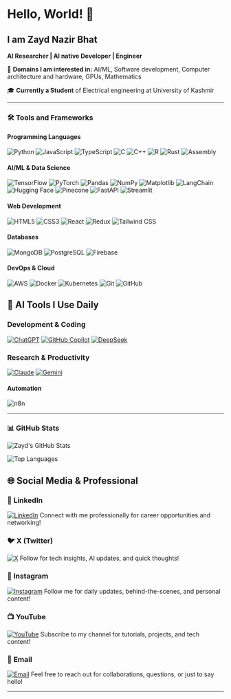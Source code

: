 # Hello, World! 👋

## I am Zayd Nazir Bhat

**AI Researcher | AI native Developer | Engineer**

🎯 **Domains I am interested in:** AI/ML, Software development, Computer architecture and hardware, GPUs, Mathematics

🎓 **Currently a Student** of Electrical engineering at University of Kashmir

---

### 🛠️ **Tools and Frameworks**

#### **Programming Languages**
![Python](https://img.shields.io/badge/Python-3776AB?style=for-the-badge&logo=python&logoColor=white)
![JavaScript](https://img.shields.io/badge/JavaScript-F7DF1E?style=for-the-badge&logo=javascript&logoColor=black)
![TypeScript](https://img.shields.io/badge/TypeScript-3178C6?style=for-the-badge&logo=typescript&logoColor=white)
![C](https://img.shields.io/badge/C-A8B9CC?style=for-the-badge&logo=c&logoColor=black)
![C++](https://img.shields.io/badge/C++-00599C?style=for-the-badge&logo=c%2B%2B&logoColor=white)
![R](https://img.shields.io/badge/R-276DC3?style=for-the-badge&logo=r&logoColor=white)
![Rust](https://img.shields.io/badge/Rust-000000?style=for-the-badge&logo=rust&logoColor=white)
![Assembly](https://img.shields.io/badge/Assembly-8E0E87?style=for-the-badge&logo=assemblyscript&logoColor=white)

#### **AI/ML & Data Science**
![TensorFlow](https://img.shields.io/badge/TensorFlow-FF6F00?style=for-the-badge&logo=tensorflow&logoColor=white)
![PyTorch](https://img.shields.io/badge/PyTorch-EE4C2C?style=for-the-badge&logo=pytorch&logoColor=white)
![Pandas](https://img.shields.io/badge/Pandas-150458?style=for-the-badge&logo=pandas&logoColor=white)
![NumPy](https://img.shields.io/badge/NumPy-013243?style=for-the-badge&logo=numpy&logoColor=white)
![Matplotlib](https://img.shields.io/badge/Matplotlib-11557C?style=for-the-badge&logo=python&logoColor=white)
![LangChain](https://img.shields.io/badge/LangChain-1C3C3C?style=for-the-badge&logo=langchain&logoColor=white)
![Hugging Face](https://img.shields.io/badge/Hugging%20Face-FFD21E?style=for-the-badge&logo=huggingface&logoColor=black)
![Pinecone](https://img.shields.io/badge/Pinecone-430098?style=for-the-badge&logo=pinecone&logoColor=white)
![FastAPI](https://img.shields.io/badge/FastAPI-009688?style=for-the-badge&logo=fastapi&logoColor=white)
![Streamlit](https://img.shields.io/badge/Streamlit-FF4B4B?style=for-the-badge&logo=streamlit&logoColor=white)

#### **Web Development**
![HTML5](https://img.shields.io/badge/HTML5-E34F26?style=for-the-badge&logo=html5&logoColor=white)
![CSS3](https://img.shields.io/badge/CSS3-1572B6?style=for-the-badge&logo=css3&logoColor=white)
![React](https://img.shields.io/badge/React-20232A?style=for-the-badge&logo=react&logoColor=61DAFB)
![Redux](https://img.shields.io/badge/Redux-764ABC?style=for-the-badge&logo=redux&logoColor=white)
![Tailwind CSS](https://img.shields.io/badge/Tailwind_CSS-38B2AC?style=for-the-badge&logo=tailwind-css&logoColor=white)

#### **Databases**
![MongoDB](https://img.shields.io/badge/MongoDB-47A248?style=for-the-badge&logo=mongodb&logoColor=white)
![PostgreSQL](https://img.shields.io/badge/PostgreSQL-4169E1?style=for-the-badge&logo=postgresql&logoColor=white)
![Firebase](https://img.shields.io/badge/Firebase-FFCA28?style=for-the-badge&logo=firebase&logoColor=black)

#### **DevOps & Cloud**
![AWS](https://img.shields.io/badge/AWS-232F3E?style=for-the-badge&logo=amazon-aws&logoColor=white)
![Docker](https://img.shields.io/badge/Docker-2496ED?style=for-the-badge&logo=docker&logoColor=white)
![Kubernetes](https://img.shields.io/badge/Kubernetes-326CE5?style=for-the-badge&logo=kubernetes&logoColor=white)
![Git](https://img.shields.io/badge/Git-F05032?style=for-the-badge&logo=git&logoColor=white)
![GitHub](https://img.shields.io/badge/GitHub-181717?style=for-the-badge&logo=github&logoColor=white)


## 🤖 **AI Tools I Use Daily**

### **Development & Coding**
[![ChatGPT](https://img.shields.io/badge/ChatGPT-74AA9C?style=for-the-badge&logo=openai&logoColor=white)](https://chat.openai.com)
[![GitHub Copilot](https://img.shields.io/badge/GitHub_Copilot-000000?style=for-the-badge&logo=githubcopilot&logoColor=white)](https://github.com/features/copilot)
[![DeepSeek](https://img.shields.io/badge/DeepSeek-0B8FF2?style=for-the-badge&logo=deepseek&logoColor=white)](https://www.deepseek.com/)

### **Research & Productivity**
[![Claude](https://img.shields.io/badge/Claude-8A2BE2?style=for-the-badge&logo=anthropic&logoColor=white)](https://claude.ai)
[![Gemini](https://img.shields.io/badge/Gemini-8E75B2?style=for-the-badge&logo=google&logoColor=white)](https://gemini.google.com)

#### **Automation**
![n8n](https://img.shields.io/badge/n8n-000000?style=for-the-badge&logo=n8n&logoColor=white)

---

### 📊 **GitHub Stats**

![Zayd's GitHub Stats](https://github-readme-stats.vercel.app/api?username=zaydbhat&show_icons=true&theme=radical)

![Top Languages](https://github-readme-stats.vercel.app/api/top-langs/?username=zaydbhat&layout=compact&theme=radical)

## 🌐 **Social Media & Professional**

### 💼 **LinkedIn**
[![LinkedIn](https://img.shields.io/badge/LinkedIn-0A66C2?style=for-the-badge&logo=linkedin&logoColor=white)](https://www.linkedin.com/in/zaid-nazir-bhat-2b771237a?utm_source=share&utm_campaign=share_via&utm_content=profile&utm_medium=android_app)
Connect with me professionally for career opportunities and networking!

### 🐦 **X (Twitter)**
[![X](https://img.shields.io/badge/X-000000?style=for-the-badge&logo=x&logoColor=white)](https://x.com/zaydnazir?t=At0nHagsVlqIAQToWLy5uw&s=09)
Follow for tech insights, AI updates, and quick thoughts!

### 📸 **Instagram**
[![Instagram](https://img.shields.io/badge/Instagram-E4405F?style=for-the-badge&logo=instagram&logoColor=white)](https://www.instagram.com/zayd_nazir?igsh=MTdlNWF6cng0M2Nncw==)
Follow me for daily updates, behind-the-scenes, and personal content!

### 📺 **YouTube**
[![YouTube](https://img.shields.io/badge/YouTube-FF0000?style=for-the-badge&logo=youtube&logoColor=white)](https://youtube.com/@zaydnazir?si=m1mcjhN2dv1_oXLB)
Subscribe to my channel for tutorials, projects, and tech content!

### 📧 **Email**
[![Email](https://img.shields.io/badge/Email-D14836?style=for-the-badge&logo=gmail&logoColor=white)](mailto:xvprime.zzz@gmail.com)
Feel free to reach out for collaborations, questions, or just to say hello!

---
